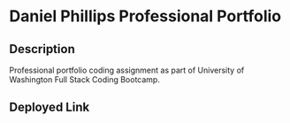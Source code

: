 # Daniel Phillips Professional Portfolio

## Description
Professional portfolio coding assignment as part of University of Washington Full Stack Coding Bootcamp.

## Deployed Link

